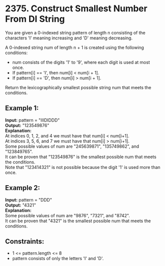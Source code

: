 # 2375. Construct Smallest Number From DI String

You are given a 0-indexed string pattern of length n consisting of the characters 'I' meaning increasing and 'D' meaning decreasing.

A 0-indexed string num of length n + 1 is created using the following conditions:

- num consists of the digits '1' to '9', where each digit is used at most once.
- If pattern[i] == 'I', then num[i] < num[i + 1].
- If pattern[i] == 'D', then num[i] > num[i + 1].

Return the lexicographically smallest possible string num that meets the conditions.

## Example 1:

**Input:** pattern = "IIIDIDDD"  
**Output:** "123549876"  
**Explanation:**  
At indices 0, 1, 2, and 4 we must have that num[i] < num[i+1].  
At indices 3, 5, 6, and 7 we must have that num[i] > num[i+1].  
Some possible values of num are "245639871", "135749862", and "123849765".  
It can be proven that "123549876" is the smallest possible num that meets the conditions.  
Note that "123414321" is not possible because the digit '1' is used more than once.

## Example 2:

**Input:** pattern = "DDD"  
**Output:** "4321"  
**Explanation:**  
Some possible values of num are "9876", "7321", and "8742".  
It can be proven that "4321" is the smallest possible num that meets the conditions.

## Constraints:

- 1 <= pattern.length <= 8
- pattern consists of only the letters 'I' and 'D'.
